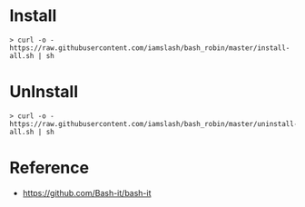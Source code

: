 # Install

~~~~
> curl -o - https://raw.githubusercontent.com/iamslash/bash_robin/master/install-all.sh | sh
~~~~

# UnInstall

~~~~
> curl -o - https://raw.githubusercontent.com/iamslash/bash_robin/master/uninstall-all.sh | sh
~~~~

# Reference

* https://github.com/Bash-it/bash-it
